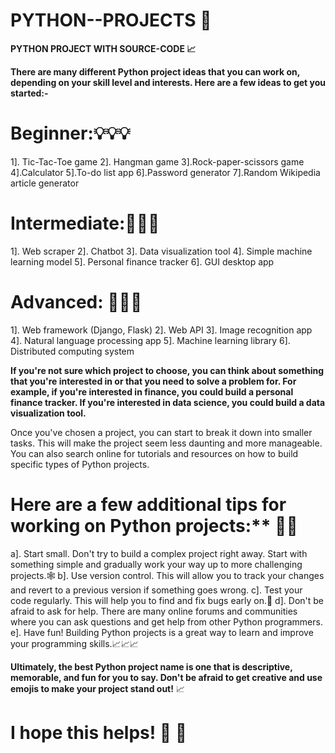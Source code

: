 # PYTHON--PROJECTS 🐍

**PYTHON PROJECT WITH SOURCE-CODE 📈**

**There are many different Python project ideas that you can work on, depending on your skill level and interests. Here are a few ideas to get you started:-** 

# Beginner:💡💡💡

 1]. Tic-Tac-Toe game
 2]. Hangman game
 3].Rock-paper-scissors game
 4].Calculator
 5].To-do list app
 6].Password generator
 7].Random Wikipedia article generator

# Intermediate:📝📝📝

 1]. Web scraper
 2]. Chatbot
 3]. Data visualization tool
 4]. Simple machine learning model
 5]. Personal finance tracker
 6]. GUI desktop app

# Advanced: 🤖🤖🤖

1]. Web framework (Django, Flask)
2]. Web API
3]. Image recognition app
4]. Natural language processing app
5]. Machine learning library
6]. Distributed computing system

**If you're not sure which project to choose, you can think about something that you're interested in or that you need to solve a problem for. For example, if you're interested in finance, you could build a personal finance tracker. If you're interested in data science, you could build a data visualization tool.** 

Once you've chosen a project, you can start to break it down into smaller tasks. This will make the project seem less daunting and more manageable. You can also search online for tutorials and resources on how to build specific types of Python projects.

# Here are a few additional tips for working on Python projects:** 🐍🐍

a]. Start small. Don't try to build a complex project right away. Start with something simple and gradually work your way up to more challenging projects.🕸️
b]. Use version control. This will allow you to track your changes and revert to a previous version if something goes wrong.
c]. Test your code regularly. This will help you to find and fix bugs early on.🎯
d]. Don't be afraid to ask for help. There are many online forums and communities where you can ask questions and get help from other Python programmers.
e]. Have fun! Building Python projects is a great way to learn and improve your programming skills.📈📈📈

**Ultimately, the best Python project name is one that is descriptive, memorable, and fun for you to say. Don't be afraid to get creative and use emojis to make your project stand out!** 📈

# I hope this helps! 🌊 🎯
